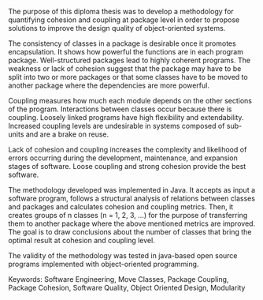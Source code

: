 The purpose of this diploma thesis was to develop a methodology for quantifying
cohesion and coupling at package level in order to propose solutions to improve the design
quality of object-oriented systems.

The consistency of classes in a package is desirable once it promotes encapsulation. It
shows how powerful the functions are in each program package. Well-structured packages
lead to highly coherent programs. The weakness or lack of cohesion suggest that the package
may have to be split into two or more packages or that some classes have to be moved to
another package where the dependencies are more powerful.

Coupling measures how much each module depends on the other sections of the
program. Interactions between classes occur because there is coupling. Loosely linked
programs have high flexibility and extendability. Increased coupling levels are undesirable in
systems composed of sub-units and are a brake on reuse.

Lack of cohesion and coupling increases the complexity and likelihood of errors
occurring during the development, maintenance, and expansion stages of software. Loose
coupling and strong cohesion provide the best software.

The methodology developed was implemented in Java. It accepts as input a software
program, follows a structural analysis of relations between classes and packages and
calculates cohesion and coupling metrics. Then, it creates groups of n classes (n = 1, 2, 3, ...)
for the purpose of transferring them to another package where the above mentioned metrics
are improved. The goal is to draw conclusions about the number of classes that bring the
optimal result at cohesion and coupling level.

The validity of the methodology was tested in java-based open source programs
implemented with object-oriented programming.

Keywords: Software Engineering, Move Classes, Package Coupling, Package Cohesion,
Software Quality, Object Oriented Design, Modularity
